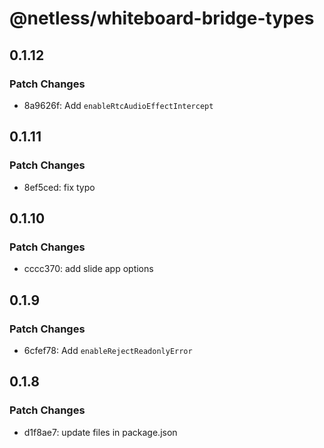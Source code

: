 # @netless/whiteboard-bridge-types

## 0.1.12

### Patch Changes

- 8a9626f: Add `enableRtcAudioEffectIntercept`

## 0.1.11

### Patch Changes

- 8ef5ced: fix typo

## 0.1.10

### Patch Changes

- cccc370: add slide app options

## 0.1.9

### Patch Changes

- 6cfef78: Add `enableRejectReadonlyError`

## 0.1.8

### Patch Changes

- d1f8ae7: update files in package.json
